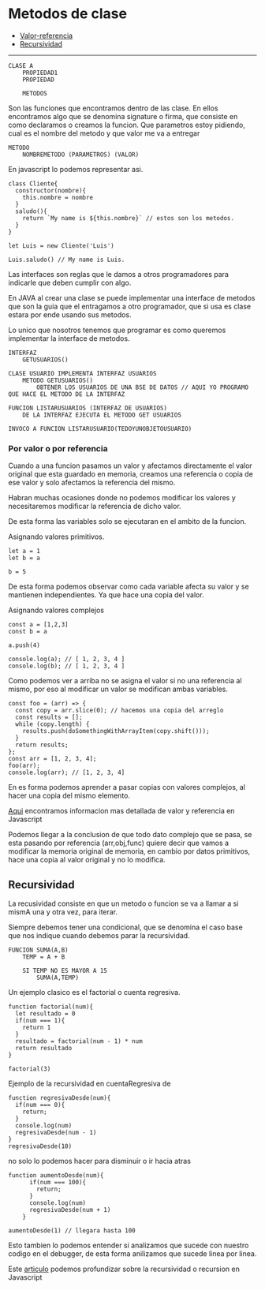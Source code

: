 # Metodos de clase

+ [Valor-referencia](#por-valor-o-por-referencia)
+ [Recursividad](#recursividad)

---

    CLASE A
        PROPIEDAD1
        PROPIEDAD
        
        METODOS

Son las funciones que encontramos dentro de las clase. En ellos encontramos algo que se denomina signature o firma, que consiste en como declaramos o creamos la funcion. Que parametros estoy pidiendo, cual es el nombre del metodo y que valor me va a entregar

    METODO
        NOMBREMETODO (PARAMETROS) (VALOR)

En javascript lo podemos representar asi.

    class Cliente{
      constructor(nombre){
        this.nombre = nombre
      }
      saludo(){
        return `My name is ${this.nombre}` // estos son los metodos.
      }
    }

    let Luis = new Cliente('Luis')
    
    Luis.saludo() // My name is Luis.

Las interfaces son reglas que le damos a otros programadores para indicarle que deben cumplir con algo. 

En JAVA al crear una clase se puede implementar una interface de metodos que son la guia que el entragamos a otro programador, que si usa es clase estara por ende usando sus metodos. 

Lo unico que nosotros tenemos que programar es como queremos implementar la interface de metodos.

    INTERFAZ
        GETUSUARIOS()

    CLASE USUARIO IMPLEMENTA INTERFAZ USUARIOS
        METODO GETUSUARIOS()
            OBTENER LOS USUARIOS DE UNA BSE DE DATOS // AQUI YO PROGRAMO QUE HACE EL METODO DE LA INTERFAZ

    FUNCION LISTARUSUARIOS (INTERFAZ DE USUARIOS)
        DE LA INTERFAZ EJECUTA EL METODO GET USUARIOS
    
    INVOCO A FUNCION LISTARUSUARIO(TEDOYUNOBJETOUSUARIO)

### Por valor o por referencia

Cuando a una funcion pasamos un valor y afectamos directamente el valor original que esta guardado en memoria, creamos una referencia o copia de ese valor y solo afectamos la referencia del mismo.

Habran muchas ocasiones donde no podemos modificar los valores y necesitaremos modificar la referencia de dicho valor.

De esta forma las variables solo se ejecutaran en el ambito de la funcion.


Asignando valores primitivos.

    let a = 1
    let b = a

    b = 5 

De esta forma podemos observar como cada variable afecta su valor y se mantienen independientes. Ya que hace una copia del valor.

Asignando valores complejos

    const a = [1,2,3]
    const b = a

    a.push(4)

    console.log(a); // [ 1, 2, 3, 4 ]
    console.log(b); // [ 1, 2, 3, 4 ]

Como podemos ver a arriba no se asigna el valor si no una referencia al mismo, por eso al modificar un valor se modifican ambas variables.

    const foo = (arr) => {
      const copy = arr.slice(0); // hacemos una copia del arreglo
      const results = [];
      while (copy.length) {
        results.push(doSomethingWithArrayItem(copy.shift()));
      }
      return results;
    };
    const arr = [1, 2, 3, 4];
    foo(arr);
    console.log(arr); // [1, 2, 3, 4]   

En es forma podemos aprender a pasar copias con valores complejos, al hacer una copia del mismo elemento.

[Aqui](https://medium.com/laboratoria-developers/por-valor-vs-por-referencia-en-javascript-de3daf53a8b9) encontramos informacion mas detallada de valor y referencia en Javascript

Podemos llegar a la conclusion de que todo dato complejo que se pasa, se esta pasando por referencia (arr,obj,func) quiere decir que vamos a modificar la memoria original de memoria, en cambio por datos primitivos, hace una copia al valor original y no lo modifica. 

## Recursividad

La recusividad consiste en que un metodo o funcion se va a llamar a si mismA una y otra vez, para iterar.

Siempre debemos tener una condicional, que se denomina el caso base que nos indique cuando debemos parar la recursividad.

    FUNCION SUMA(A,B)
        TEMP = A + B

        SI TEMP NO ES MAYOR A 15
            SUMA(A,TEMP)

Un ejemplo clasico es el factorial o cuenta regresiva.

    function factorial(num){
      let resultado = 0
      if(num === 1){
        return 1
      }
      resultado = factorial(num - 1) * num
      return resultado
    }

    factorial(3)

Ejemplo de la recursividad en cuentaRegresiva de

    function regresivaDesde(num){
      if(num === 0){
        return;
      }
      console.log(num)
      regresivaDesde(num - 1)
    }
    regresivaDesde(10)

no solo lo podemos hacer para disminuir o ir hacia atras

    function aumentoDesde(num){
          if(num === 100){
            return;
          }
          console.log(num)
          regresivaDesde(num + 1)
        }
    
    aumentoDesde(1) // llegara hasta 100

Esto tambien lo podemos entender si analizamos que sucede con nuestro codigo en el debugger, de esta forma anilizamos que sucede linea por linea.

Este [articulo](https://www.freecodecamp.org/espanol/news/como-entender-recursividad-en-javascript/#:~:text=En%20t%C3%A9rminos%20simples%3A%20recursi%C3%B3n%20es,entrada%20m%C3%A1s%20peque%C3%B1a%20cada%20vez.) podemos profundizar sobre la recursividad o recursion en Javascript 